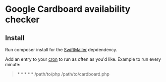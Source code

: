 Google Cardboard availability checker
====================================

Install
-------
Run composer install for the [SwiftMailer](http://swiftmailer.org/) depdendency.

Add an entry to your [cron](https://en.wikipedia.org/wiki/Cron) to run as often as you'd like. Example to run every minute:

> \* * * * * /path/to/php /path/to/cardboard.php
